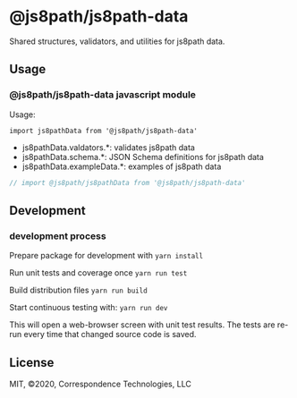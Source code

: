 # @js8path/js8path-data
Shared structures, validators, and utilities for js8path data.

## Usage

### @js8path/js8path-data javascript module

Usage:

`import js8pathData from '@js8path/js8path-data'`
- js8pathData.valdators.*: validates js8path data
- js8pathData.schema.*: JSON Schema definitions for js8path data
- js8pathData.exampleData.*: examples of js8path data

```javascript
// import @js8path/js8pathData from '@js8path/js8path-data'
```

## Development

### development process

Prepare package for development with
  `yarn install`

Run unit tests and coverage once 
  `yarn run test`

Build distribution files 
  `yarn run build`

Start continuous testing with: 
  `yarn run dev`

This will open a web-browser screen with unit test results. 
The tests are re-run every time that changed source code is saved. 

## License

MIT, ©2020, Correspondence Technologies, LLC
